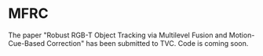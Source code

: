 # MFRC
The paper "Robust RGB-T Object Tracking via Multilevel Fusion and Motion-Cue-Based Correction" has been submitted to TVC. Code is coming soon.
